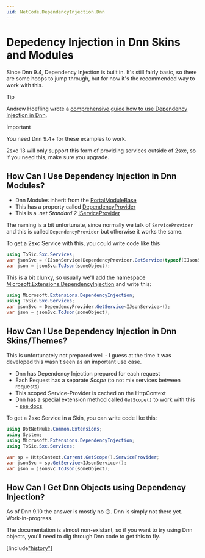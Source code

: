 ```yaml
---
uid: NetCode.DependencyInjection.Dnn
---
```


# Depedency Injection in Dnn Skins and Modules

Since Dnn 9.4, Dependency Injection is built in. 
It's still fairly basic, so there are some hoops to jump through, but for now it's the recommended way to work with this. 

> [!TIP]
> Andrew Hoefling wrote a [comprehensive guide how to use Dependency Injection in Dnn](https://www.andrewhoefling.com/Blog/Post/dnn-dependency-injection).

> [!IMPORTANT]
> You need Dnn 9.4+ for these examples to work. 
> 
> 2sxc 13 will only support this form of providing services outside of 2sxc, so if you need this, make sure you upgrade. 

## How Can I Use Dependency Injection in Dnn Modules?

* Dnn Modules inherit from the [PortalModuleBase](https://docs.dnncommunity.org/api/DotNetNuke.Entities.Modules.PortalModuleBase.html)
* This has a property called [DependencyProvider](https://docs.dnncommunity.org/api/DotNetNuke.Entities.Modules.PortalModuleBase.html#DotNetNuke_Entities_Modules_PortalModuleBase_DependencyProvider)
* This is a _.net Standard 2_ [IServiceProvider](https://docs.microsoft.com/en-us/dotnet/api/system.iserviceprovider)

The naming is a bit unfortunate, since normally we talk of `ServiceProvider` and this is called `DependencyProvider` but otherwise it works the same. 

To get a 2sxc Service with this, you could write code like this

```csharp
using ToSic.Sxc.Services;
var jsonSvc = (IJsonService)DependencyProvider.GetService(typeof(IJsonService));
var json = jsonSvc.ToJson(someObject);
```

This is a bit clunky, so usually we'll add the namespace [Microsoft.Extensions.DependencyInjection](https://docs.microsoft.com/en-us/dotnet/api/microsoft.extensions.dependencyinjection.serviceproviderserviceextensions) and write this:


```csharp
using Microsoft.Extensions.DependencyInjection;
using ToSic.Sxc.Services;
var jsonSvc = DependencyProvider.GetService<IJsonService>();
var json = jsonSvc.ToJson(someObject);
```

## How Can I Use Dependency Injection in Dnn Skins/Themes?

This is unfortunately not prepared well - I guess at the time it was developed this wasn't seen as an important use case. 

* Dnn has Dependency Injection prepared for each request
* Each Request has a separate _Scope_ (to not mix services between requests)
* This scoped Service-Provider is cached on the HttpContext
* Dnn has a special extension method called `GetScope()` to work with this - [see docs](https://github.com/dnnsoftware/Dnn.Platform/blob/develop/DNN%20Platform/Library/Common/Extensions/HttpContextDependencyInjectionExtensions.cs)

To get a 2sxc Service in a Skin, you can write code like this:

```csharp
using DotNetNuke.Common.Extensions;
using System;
using Microsoft.Extensions.DependencyInjection;
using ToSic.Sxc.Services;

var sp = HttpContext.Current.GetScope().ServiceProvider;
var jsonSvc = sp.GetService<IJsonService>();
var json = jsonSvc.ToJson(someObject);
```

## How Can I Get Dnn Objects using Dependency Injection?

As of Dnn 9.10 the answer is mostly no 😶. Dnn is simply not there yet. Work-in-progress.

The documentation is almost non-existant, so if you want to try using Dnn objects, you'll need to dig through Dnn code to get this to fly. 

[!include["history"](../services/_history.md)]